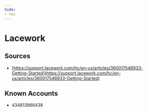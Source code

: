 ```yaml
---
hide:
- toc
---
```


# Lacework

## Sources

*   [https://support.lacework.com/hc/en-us/articles/360017546933-Getting-Started](https://support.lacework.com/hc/en-us/articles/360017546933-Getting-Started)

## Known Accounts

*   434813966438